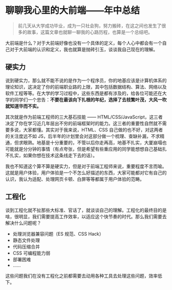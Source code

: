 # 聊聊我心里的大前端——年中总结

> 前几天从大学成功毕业，成为一只社会狗，努力搬砖，在这之间也发生了很多的故事，这篇文章也就聊一聊我的心路历程，也算是一个总结吧。

大前端是什么？对于大前端好像也没有一个具体的定义，每个人心中都会有一个自己对于大前端的认识和定义，我也就算是抛砖引玉，谈谈我自己现在的理解。

## 硬实力

说到硬实力，那么就不能不说的是作为一个程序员，你的地基应该是计算机体系的理论知识，这决定了你的前端职业路的上限，其中包括数据结构、算法、网络以及软件工程等等。在大学的学习过程中，这些东西是都有涉及的，给各位可能还在大学的同学们一个忠告：__不要在最该向下扎根的年纪，选择了去枝繁叶茂，大风一吹就知道华而不实。__

其次就是作为前端工程师的三大基石技能 —— HTML/CSS/JavaScript，这三者决定了你在学习近几年层出不穷的前端框架时的能力。这三者的重要性自然就不需要多说，大家都懂。其实对于我来说，HTML、CSS 自己做的也不好，对这两者的关注度远不如 JS，后半年的计划里会对这部分做一个梳理、查缺补漏，不求精通，但求眼熟。地基是十分重要的，不管以后你走再高，地基不扎实，大厦崩塌也可能就是分分钟的事情（有点夸张，但是希望有些重应用的同学能想想自己基础扎不扎实，如果你想在技术这条线走下去的话）。

我也不知道这个算不算是硬实力，但是对于前端工程师来说，重要程度不言而喻。这就是用户体验，用户体验是一个不怎么好描述的东西，大家可能都对它有自己的认识，我认为适配、处理网页卡顿、白屏等等都属于用户体验的范畴。

## 工程化

谈到工程化就不扯那些大标准、官话了，就谈谈自己的理解。工程化的最终目的是啥，很明显，我们需要提高工作效率，以适应这个快节奏的时代。那么我们需要去解决什么问题呢？

- 处理浏览器兼容问题（ES 规范、CSS Hack）
- 静态文件处理
- 代码压缩合并
- CSS 可编程能力弱
- 部署困难
- …...

这些问题我们在没有工程化之前都需要去动用各种工具去处理这些问题，效率低下。



